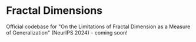 # Fractal Dimensions

Official codebase for "On the Limitations of Fractal Dimension as a Measure of Generalization" (NeurIPS 2024) - coming soon!
